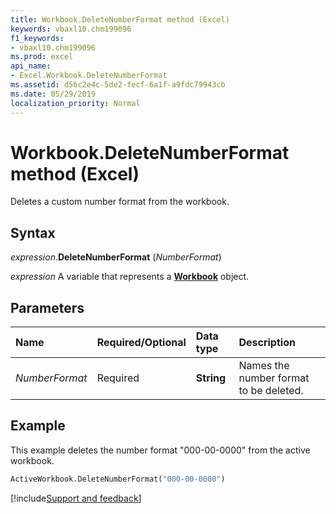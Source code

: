 ```yaml
---
title: Workbook.DeleteNumberFormat method (Excel)
keywords: vbaxl10.chm199096
f1_keywords:
- vbaxl10.chm199096
ms.prod: excel
api_name:
- Excel.Workbook.DeleteNumberFormat
ms.assetid: d56c2e4c-5de2-fecf-6a1f-a9fdc79943cb
ms.date: 05/29/2019
localization_priority: Normal
---
```



# Workbook.DeleteNumberFormat method (Excel)

Deletes a custom number format from the workbook.


## Syntax

_expression_.**DeleteNumberFormat** (_NumberFormat_)

_expression_ A variable that represents a **[Workbook](Excel.Workbook.md)** object.


## Parameters

|Name|Required/Optional|Data type|Description|
|:-----|:-----|:-----|:-----|
| _NumberFormat_|Required| **String**|Names the number format to be deleted.|

## Example

This example deletes the number format "000-00-0000" from the active workbook.

```vb
ActiveWorkbook.DeleteNumberFormat("000-00-0000")
```




[!include[Support and feedback](~/includes/feedback-boilerplate.md)]